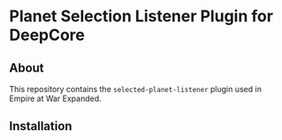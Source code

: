 # Planet Selection Listener Plugin for DeepCore

## About

This repository contains the `selected-planet-listener` plugin used in Empire at War Expanded.

## Installation
